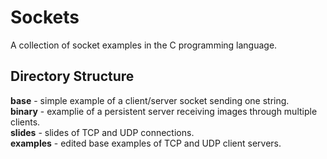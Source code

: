 Sockets
=======

A collection of socket examples in the C programming language.

Directory Structure
-------------------

__base__ - simple example of a client/server socket sending one string.  
__binary__ - examplie of a persistent server receiving images through multiple clients.  
__slides__ - slides of TCP and UDP connections.  
__examples__ - edited base examples of TCP and UDP client servers.  

